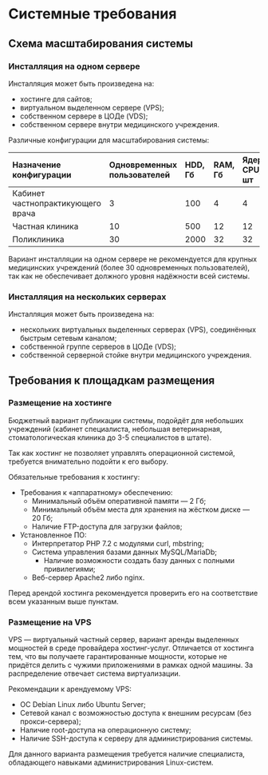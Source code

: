 # Системные требования

## Схема масштабирования системы

### Инсталляция на одном сервере

Инсталляция может быть произведена на:

* хостинге для сайтов;
* виртуальном выделенном сервере \(VPS\);
* собственном сервере в ЦОДе \(VDS\);
* собственном сервере внутри медицинского учреждения.

Различные конфигурации для масштабирования системы:

| Назначение конфигурации | Одновременных пользователей | HDD, Гб | RAM, Гб | Ядер CPU, шт | Сетевой канал, Мбит |
| :--- | :--- | :--- | :--- | :--- | :--- |
| Кабинет частнопрактикующего врача | 3 | 100 | 4 | 4 | 10 |
| Частная клиника | 10 | 500 | 12 | 12 | 100 |
| Поликлиника | 30 | 2000 | 32 | 32 | 1000 |

Вариант инсталляции на одном сервере не рекомендуется для крупных медицинских учреждений \(более 30 одновременных пользователей\), так как не обеспечивает должного уровня надёжности всей системы.

### Инсталляция на нескольких серверах

Инсталляция может быть произведена на:

* нескольких виртуальных выделенных серверах \(VPS\), соединённых быстрым сетевым каналом;
* собственной группе серверов в ЦОДе \(VDS\);
* собственной серверной стойке внутри медицинского учреждения.

## Требования к площадкам размещения

### Размещение на хостинге

Бюджетный вариант публикации системы, подойдёт для небольших учреждений \(кабинет специалиста, небольшая ветеринарная, стоматологическая клиника до 3-5 специалистов в штате\).

Так как хостинг не позволяет управлять операционной системой, требуется внимательно подойти к его выбору.

Обязательные требования к хостингу:

* Требования к «аппаратному» обеспечению:
  * Минимальный объём оперативной памяти — 2 Гб;
  * Минимальный объём места для хранения на жёстком диске — 20 Гб;
  * Наличие FTP-доступа для загрузки файлов;
* Установленное ПО:
  * Интерпретатор PHP 7.2 с модулями curl, mbstring;
  * Система управления базами данных MySQL/MariaDb;
    * Наличие возможности создать базу данных с полными привилегиями;
  * Веб-сервер Apache2 либо nginx.

Перед арендой хостинга рекомендуется проверить его на соответствие всем указанным выше пунктам.

### Размещение на VPS

VPS — виртуальный частный сервер, вариант аренды выделенных мощностей в среде провайдера хостинг-услуг. Отличается от хостинга тем, что вы получаете гарантированные мощности, которые не придётся делить с чужими приложениями в рамках одной машины. За распределение отвечает система виртуализации.

Рекомендации к арендуемому VPS:

* ОС Debian Linux либо Ubuntu Server;
* Сетевой канал с возможностью доступа к внешним ресурсам \(без прокси-сервера\);
* Наличие root-доступа на операционную систему;
* Наличие SSH-доступа к серверу для администрирования системы.

Для данного варианта размещения требуется наличие специалиста, обладающего навыками администрирования Linux-систем.

